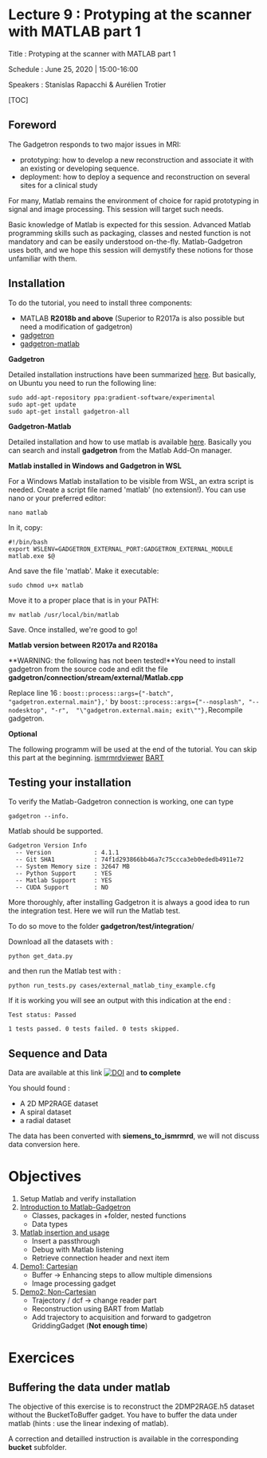 # Lecture 9 : Protyping at the scanner with MATLAB part 1

Title : Protyping at the scanner with MATLAB part 1

Schedule : June 25, 2020 | 15:00-16:00

Speakers : Stanislas Rapacchi & Aurélien Trotier

[TOC]

## Foreword

The Gadgetron responds to two major issues in MRI:

- prototyping: how to develop a new reconstruction and associate it with an existing or developing sequence.
- deployment: how to deploy a sequence and reconstruction on several sites for a clinical study

For many, Matlab remains the environment of choice for rapid prototyping in signal and image processing. This session will target such needs.

Basic knowledge of Matlab is expected for this session. Advanced Matlab programming skills such as packaging, classes and nested function is not mandatory and can be easily understood on-the-fly. Matlab-Gadgetron uses both, and we hope this session will demystify these notions for those unfamiliar with them.

## 

## Installation

To do the tutorial, you need to install three components:

- MATLAB **R2018b and above** (Superior to R2017a is also possible but need a modification of gadgetron)
- [gadgetron](https://github.com/gadgetron/gadgetron)
- [gadgetron-matlab](https://github.com/gadgetron/gadgetron-matlab)

**Gadgetron**

Detailed installation instructions have been summarized [here](https://github.com/gadgetron/GadgetronOnlineClass/tree/master/Installation). But basically, on Ubuntu you need to run the following line:

```
sudo add-apt-repository ppa:gradient-software/experimental
sudo apt-get update
sudo apt-get install gadgetron-all
```

**Gadgetron-Matlab**

Detailed installation and how to use matlab is available [here](https://github.com/gadgetron/gadgetron/wiki/Using-Matlab-with-Gadgetron). Basically you can search and install **gadgetron** from the Matlab Add-On manager.

**Matlab installed in Windows and Gadgetron in WSL**

For a Windows Matlab installation to be visible from WSL, an extra  script is needed. Create a script file named 'matlab' (no extension!).  You can use nano or your preferred editor:

```
nano matlab
```

In it, copy:

```
#!/bin/bash
export WSLENV=GADGETRON_EXTERNAL_PORT:GADGETRON_EXTERNAL_MODULE
matlab.exe $@
```

And save the file 'matlab'. Make it executable:

```
sudo chmod u+x matlab
```

Move it to a proper place that is in your PATH:

```
mv matlab /usr/local/bin/matlab
```

Save. Once installed, we're good to go!

**Matlab version between R2017a and R2018a**

 **WARNING: the following has not been tested!**You need to install gadgetron from the source code and edit the file **gadgetron/connection/stream/external/Matlab.cpp**

Replace line 16 : `boost::process::args={"-batch", "gadgetron.external.main"},'`
 by
 `boost::process::args={"--nosplash", "--nodesktop", "-r",  "\"gadgetron.external.main; exit\""},`Recompile gadgetron.

**Optional**

The following programm will be used at the end of the tutorial. You can skip this part at the beginning. [ismrmrdviewer](https://github.com/ismrmrd/ismrmrdviewer) [BART](https://github.com/mrirecon/bart)

## Testing your installation

To verify the Matlab-Gadgetron connection is working, one can type

```
gadgetron --info.
```

Matlab should be supported.

```
Gadgetron Version Info
  -- Version            : 4.1.1
  -- Git SHA1           : 74f1d293866bb46a7c75ccca3eb0ededb4911e72
  -- System Memory size : 32647 MB
  -- Python Support     : YES
  -- Matlab Support     : YES
  -- CUDA Support       : NO
```

More thoroughly, after installing Gadgetron it is always a good idea  to run the integration test. Here we will run the Matlab test.

To do so move to the folder **gadgetron/test/integration**/

Download all the datasets with :

```
python get_data.py
```

and then run the Matlab test with :

```
python run_tests.py cases/external_matlab_tiny_example.cfg
```

If it is working you will see an output with this indication at the end :

```
Test status: Passed

1 tests passed. 0 tests failed. 0 tests skipped.
```



## Sequence and Data

Data are available at this link [![DOI](https://zenodo.org/badge/DOI/10.5281/zenodo.3888658.svg)](https://doi.org/10.5281/zenodo.3888658) and **to complete**

You should found :

- A 2D MP2RAGE dataset
- A spiral dataset
- a radial dataset

The data has been converted with **siemens_to_ismrmrd**, we will not discuss data conversion here.

# Objectives

1. Setup Matlab and verify installation
2. [Introduction to Matlab-Gadgetron](Introduction)
   - Classes, packages in +folder, nested functions
   - Data types
3. [Matlab insertion and usage](ExecutionBasics)
   - Insert a passthrough
   - Debug with Matlab listening
   - Retrieve connection header and next item
4. [Demo1: Cartesian](Demo1_Cartesian)
   - Buffer -> Enhancing steps to allow multiple dimensions
   - Image processing gadget
5. [Demo2: Non-Cartesian](Demo2_nonCartesian)
   - Trajectory / dcf -> change reader part
   - Reconstruction using BART from Matlab
   - Add trajectory to acquisition and forward to gadgetron GriddingGadget (**Not enough time**)

# Exercices

## Buffering the data under matlab

The objective of this exercise is to reconstruct the 2DMP2RAGE.h5 dataset without the BucketToBuffer gadget. You have to buffer the data under matlab (hints : use the linear indexing of matlab).

A correction and detailled instruction is available in the corresponding **bucket** subfolder.